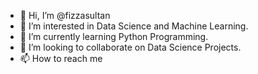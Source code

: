 - 👋 Hi, I’m @fizzasultan
- 👀 I’m interested in Data Science and Machine Learning.
- 🌱 I’m currently learning Python Programming.
- 💞️ I’m looking to collaborate on Data Science Projects.
- 📫 How to reach me 

<!---
fizzasultan/fizzasultan is a ✨ special ✨ repository because its `README.md` (this file) appears on your GitHub profile.
You can click the Preview link to take a look at your changes.
--->
